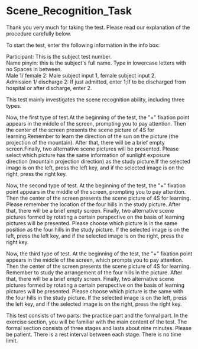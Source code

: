 # Scene_Recognition_Task

Thank you very much for taking the test. Please read our explanation of the procedure carefully below.

To start the test, enter the following information in the info box:

Participant: This is the subject test number.     
Name pinyin: this is the subject's full name. Type in lowercase letters with no Spaces in between.   
Male 1/ female 2: Male subject input 1, female subject input 2.         
Admission 1/ discharge 2: If just admitted, enter 1;If to be discharged from hospital or after discharge, enter 2.

This test mainly investigates the scene recognition ability, including three types.

Now, the first type of test.At the beginning of the test, the "+" fixation point appears in the middle of the screen, prompting you to pay attention.
Then the center of the screen presents the scene picture of 4S for learning.Remember to learn the direction of the sun on the picture (the projection of the mountain).
After that, there will be a brief empty screen.Finally, two alternative scene pictures will be presented. Please select which picture has the same information of sunlight exposure direction (mountain projection direction) as the study picture.If the selected image is on the left, press the left key, and if the selected image is on the right, press the right key.

Now, the second type of test.
At the beginning of the test, the "+" fixation point appears in the middle of the screen, prompting you to pay attention.
Then the center of the screen presents the scene picture of 4S for learning.
Please remember the location of the four hills in the study picture.
After that, there will be a brief empty screen.
Finally, two alternative scene pictures formed by rotating a certain perspective on the basis of learning pictures will be presented.
Please choose which picture is in the same position as the four hills in the study picture.
If the selected image is on the left, press the left key, and if the selected image is on the right, press the right key.

Now, the third type of test.
At the beginning of the test, the "+" fixation point appears in the middle of the screen, which prompts you to pay attention.
Then the center of the screen presents the scene picture of 4S for learning.
Remember to study the arrangement of the four hills in the picture.
After that, there will be a brief empty screen.
Finally, two alternative scene pictures formed by rotating a certain perspective on the basis of learning pictures will be presented.
Please choose which picture is the same with the four hills in the study picture.
If the selected image is on the left, press the left key, and if the selected image is on the right, press the right key.

This test consists of two parts: the practice part and the formal part.
In the exercise section, you will be familiar with the main content of the test.
The formal section consists of three stages and lasts about nine minutes.
Please be patient.
There is a rest interval between each stage. There is no time limit.
